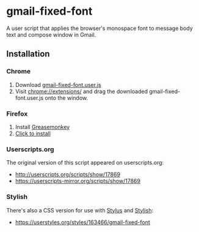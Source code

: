 # gmail-fixed-font

A user script that applies the browser's monospace font to message body text and compose window in Gmail.

## Installation
### Chrome
1. Download [gmail-fixed-font.user.js](https://github.com/dooferlad/gmail-fixed-font/raw/master/gmail-fixed-font.user.js)
2. Visit [chrome://extensions/](chrome://extensions/) and drag the downloaded gmail-fixed-font.user.js onto the window.

### Firefox
1. Install [Greasemonkey](https://addons.mozilla.org/firefox/addon/748)
2. [Click to install](https://github.com/dooferlad/gmail-fixed-font/raw/master/gmail-fixed-font.user.js)

### Userscripts.org
The original version of this script appeared on userscripts.org:
- http://userscripts.org/scripts/show/17869
- https://userscripts-mirror.org/scripts/show/17869

### Stylish
There's also a CSS version for use with [Stylus](https://add0n.com/stylus.html) and [Stylish](https://userstyles.org/):
- https://userstyles.org/styles/163466/gmail-fixed-font
